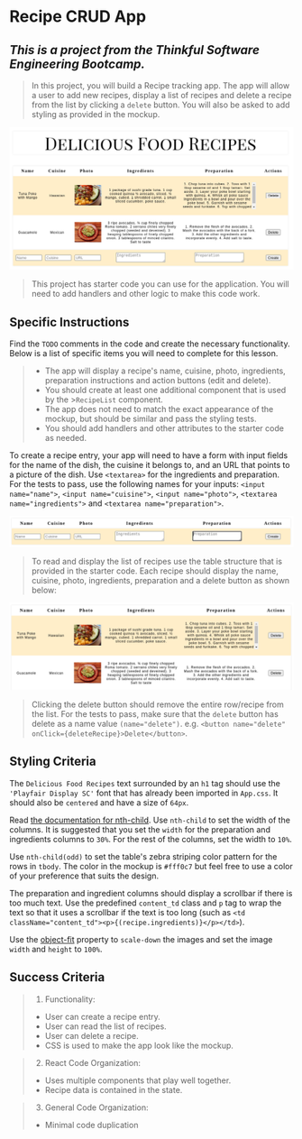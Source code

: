 # Recipe CRUD App

## *This is a project from the Thinkful Software Engineering Bootcamp.*

> In this project, you will build a Recipe tracking app. The app will allow a user to add new recipes, display a list of recipes and delete a recipe from the list by clicking a `delete` button. You will also be asked to add styling as provided in the mockup.

![delicious-foods](src/images/delicious-foods.png)

> This project has starter code you can use for the application. You will need to add handlers and other logic to make this code work.

## Specific Instructions

Find the `TODO` comments in the code and create the necessary functionality. Below is a list of specific items you will need to complete for this lesson.

>- The app will display a recipe's name, cuisine, photo, ingredients,    preparation instructions and action buttons (edit and delete).
>- You should create at least one additional component that is used by the >`RecipeList` component.
>- The app does not need to match the exact appearance of the mockup, but should be similar and pass the styling tests.
>- You should add handlers and other attributes to the starter code as needed.

To create a recipe entry, your app will need to have a form with input fields for the name of the dish, the cuisine it belongs to, and an URL that points to a picture of the dish. Use `<textarea>` for the ingredients and preparation. For the tests to pass, use the following names for your inputs: `<input name="name">`, `<input name="cuisine">`, `<input name="photo">`, `<textarea name="ingredients">` and `<textarea name="preparation">`.

![create-recipe](src/images/create-recipe.png)

>To read and display the list of recipes use the table structure that is provided in the starter code. Each recipe should display the name, cuisine, photo, ingredients, preparation and a delete button as shown below:

![recipe-app-list](src/images/recipe-app-list.png)

>Clicking the delete button should remove the entire row/recipe from the list. For the tests to pass, make sure that the `delete` button has delete as a name value `(name="delete")`. e.g. `<button name="delete" onClick={deleteRecipe}>Delete</button>`.

## Styling Criteria

The `Delicious Food Recipes` text surrounded by an `h1` tag should use the `'Playfair Display SC'` font that has already been imported in `App.css`. It should also be `centered` and have a size of `64px`.

Read [the documentation for nth-child](https://developer.mozilla.org/en-US/docs/Web/CSS/:nth-child). Use `nth-child` to set the width of the columns. It is suggested that you set the `width` for the preparation and ingredients columns to `30%`. For the rest of the columns, set the width to `10%`.

Use `nth-child(odd)` to set the table's zebra striping color pattern for the rows in `tbody`. The color in the mockup is `#fff0c7` but feel free to use a color of your preference that suits the design.

The preparation and ingredient columns should display a scrollbar if there is too much text. Use the predefined `content_td` class and `p` tag to wrap the text so that it uses a scrollbar if the text is too long (such as `<td className="content_td"><p>{(recipe.ingredients)}</p></td>`).

Use the [object-fit](https://developer.mozilla.org/en-US/docs/Web/CSS/object-fit) property to `scale-down` the images and set the image `width` and `height` to `100%`.

## Success Criteria

>1. Functionality:
>- User can create a recipe entry.
>- User can read the list of recipes.
>- User can delete a recipe.
>- CSS is used to make the app look like the mockup.

>2. React Code Organization:
>- Uses multiple components that play well together.
>- Recipe data is contained in the state.

>3. General Code Organization:
>- Minimal code duplication
